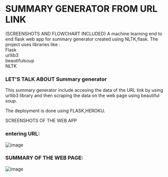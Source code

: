 # SUMMARY GENERATOR FROM URL LINK 
 (SCREENSHOTS AND FLOWCHART INCLUDED)
A machine learning end to end flask web app for summary generator created using NLTK,flask.
The project uses libraries like : <br />
Flask <br />
urllib3<br />
beautifulsoup <br />
NLTK <br />

### LET'S TALK ABOUT Summary generator <br />
This summary generator include accesing the data of the URL link by using urllib3 library and then scraping the data on the web page using beautiful soup.


The deployment is done using FLASK,HEROKU.

SCREENSHOTS OF THE WEB APP <br/> 
### entering URL:<br />
![image](https://user-images.githubusercontent.com/68751708/142763420-904c954c-e39f-4e80-a13a-a4aaf0b33194.png)
<br/>
### SUMMARY OF THE WEB PAGE:<br />
![image](https://user-images.githubusercontent.com/68751708/142763430-83839bb6-faaa-4298-87a0-15d59708cac1.png)










